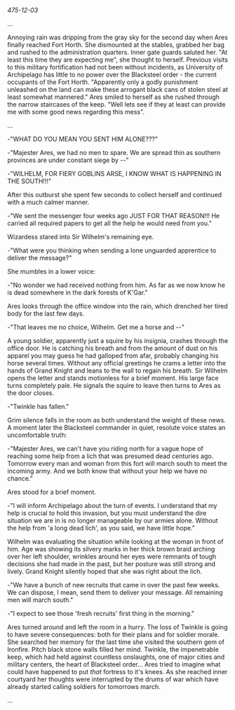 _475-12-03_

...

Annoying rain was dripping from the gray sky for the second day when Ares
finally reached Fort Horth. She dismounted at the stables, grabbed her bag and
rushed to the administration quarters. Inner gate guards saluted her. "At least
this time they are expecting me", she thought to herself. Previous visits to
this military fortification had not been without incidents, as University of
Archipelago has little to no power over the Blacksteel order - the current
occupants of the Fort Horth. "Apparently only a godly punishment unleashed on
the land can make these arrogant black cans of stolen steel at least somewhat
mannered." Ares smiled to herself as she rushed through the narrow staircases
of the keep.  "Well lets see if they at least can provide me with some good
news regarding this mess".

...

-"WHAT DO YOU MEAN YOU SENT HIM ALONE???"

-"Majester Ares, we had no men to spare. We are spread thin as southern
provinces are under constant siege by --"

-"WILHELM, FOR FIERY GOBLINS ARSE, I KNOW WHAT IS HAPPENING IN THE SOUTH!!!"

After this outburst she spent few seconds to collect herself and continued with
a much calmer manner.

-"We sent the messenger four weeks ago JUST FOR THAT REASON!!! He carried all
required papers to get all the help he would need from you."

Wizardess stared into Sir Wilhelm's remaining eye.

-"What were you thinking when sending a lone unguarded apprentice to deliver
the message?"

She mumbles in a lower voice:

-"No wonder we had received nothing from him. As far as we now know he is dead
somewhere in the dark forests of K'Gar."

Ares looks through the office window into the rain, which drenched her tired
body for the last few days.

-"That leaves me no choice, Wilhelm. Get me a horse and --"

A young soldier, apparently just a squire by his insignia, crashes through the
office door. He is catching his breath and from the amount of dust on his
apparel you may guess he had galloped from afar, probably changing his horse
several times. Without any official greetings he crams a letter into the hands
of Grand Knight and leans to the wall to regain his breath. Sir Wilhelm opens
the letter and stands motionless for a brief moment. His large face turns
completely pale. He signals the squire to leave then turns to Ares as the door
closes.

-"Twinkle has fallen."

Grim silence falls in the room as both understand the weight of these news. A
moment later the Blacksteel commander in quiet, resolute voice states an
uncomfortable truth:

-"Majester Ares, we can't have you riding north for a vague hope of reaching
some help from a lich that was presumed dead centuries ago. Tomorrow every man
and woman from this fort will march south to meet the incoming army.  And we
both know that without your help we have no chance."

Ares stood for a brief moment.

-"I will inform Archipelago about the turn of events. I understand that my help
is crucial to hold this invasion, but you must understand the dire situation we
are in is no longer manageable by our armies alone. Without the help from 'a
long dead lich', as you said, we have little hope."

Wilhelm was evaluating the situation while looking at the woman in front of
him. Age was showing its silvery marks in her thick brown braid arching over
her left shoulder, wrinkles around her eyes were remnants of tough decisions
she had made in the past, but her posture was still strong and lively. Grand
Knight silently hoped that she was right about the lich.

-"We have a bunch of new recruits that came in over the past few weeks. We can
dispose, I mean, send them to deliver your message. All remaining men will
march south."

-"I expect to see those 'fresh recruits' first thing in the morning."

Ares turned around and left the room in a hurry. The loss of Twinkle is going
to have severe consequences: both for their plans and for soldier morale. She
searched her memory for the last time she visited the southern gem of Ironfire.
Pitch black stone walls filled her mind. Twinkle, the impenetrable keep, which
had held against countless onslaughts, one of major cities and military
centers, the heart of Blacksteel order... Ares tried to imagine what could have
happened to put _that_ fortress to it's knees. As she reached inner courtyard
her thoughts were interrupted by the drums of war which have already started
calling soldiers for tomorrows march.

...

